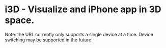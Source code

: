 # i3D - Visualize and iPhone app in 3D space.

Note: the URL currently only supports a single device at a time. Device switching may be supported in the future.

